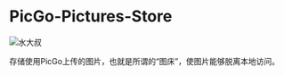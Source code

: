 # PicGo-Pictures-Store

![水大叔](https://raw.githubusercontent.com/nonhana/Typora-Pictures-Store/master/images/111639064.png)

存储使用PicGo上传的图片，也就是所谓的“图床”，使图片能够脱离本地访问。
